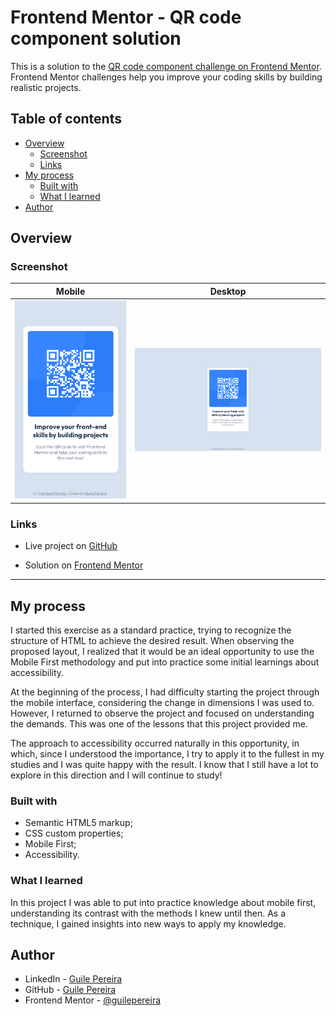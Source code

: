 # Frontend Mentor - QR code component solution

This is a solution to the [QR code component challenge on Frontend Mentor](https://www.frontendmentor.io/challenges/qr-code-component-iux_sIO_H). Frontend Mentor challenges help you improve your coding skills by building realistic projects.

## Table of contents

- [Overview](#overview)
  - [Screenshot](#screenshot)
  - [Links](#links)
- [My process](#my-process)
  - [Built with](#built-with)
  - [What I learned](#what-i-learned)
- [Author](#author)


## Overview

### Screenshot
|        Mobile          |                   Desktop                |
|------------------------|------------------------------------------|
|![Layout Mobile](screenshots/qr-code-component-solution_mobile.png)|![Layout Desktop](screenshots/qr-code-component-solution_desktop.png)|

### Links

- Live project on [GitHub](https://guilepereira.github.io/qr-code-component)

- Solution on [Frontend Mentor](https://www.frontendmentor.io/solutions/qrcode-component-mobile-first-gmqSoxxt60)

-------

## My process

I started this exercise as a standard practice, trying to recognize the structure of HTML to achieve the desired result. When observing the proposed layout, I realized that it would be an ideal opportunity to use the Mobile First methodology and put into practice some initial learnings about accessibility.

At the beginning of the process, I had difficulty starting the project through the mobile interface, considering the change in dimensions I was used to. However, I returned to observe the project and focused on understanding the demands. This was one of the lessons that this project provided me.

The approach to accessibility occurred naturally in this opportunity, in which, since I understood the importance, I try to apply it to the fullest in my studies and I was quite happy with the result. I know that I still have a lot to explore in this direction and I will continue to study!

### Built with

- Semantic HTML5 markup;
- CSS custom properties;
- Mobile First;
- Accessibility.

### What I learned

In this project I was able to put into practice knowledge about mobile first, understanding its contrast with the methods I knew until then. As a technique, I gained insights into new ways to apply my knowledge.

## Author

- LinkedIn - [Guile Pereira](https://www.linkedin.com/in/guilevpereira/)
- GitHub - [Guile Pereira](https://github.com/guilepereira)
- Frontend Mentor - [@guilepereira](https://www.frontendmentor.io/profile/guilepereira)



